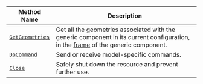 <!-- prettier-ignore -->
| Method Name                                   | Description                              |
| --------------------------------------------- | ---------------------------------------- |
[`GetGeometries`](/build/configure/components/generic/#getgeometries) | Get all the geometries associated with the generic component in its current configuration, in the [frame](/build/configure/services/frame-system/) of the generic component.
| [`DoCommand`](/build/configure/components/generic/#docommand) | Send or receive model-specific commands. |
| [`Close`](/build/configure/components/generic/#close) | Safely shut down the resource and prevent further use. |
